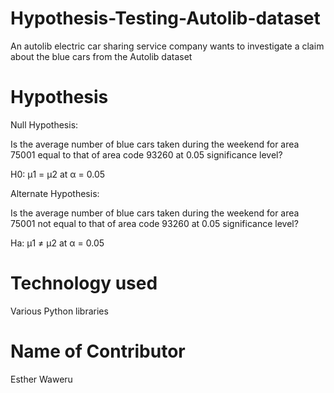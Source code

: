 # Hypothesis-Testing-Autolib-dataset
An autolib electric car sharing service company wants to investigate a claim about the blue cars from the Autolib dataset

# Hypothesis
Null Hypothesis:

Is the average number of blue cars taken during the weekend for area 75001 equal to that of area code 93260 at 0.05 significance level?

H0: µ1 = µ2 at α = 0.05

Alternate Hypothesis:

Is the average number of blue cars taken during the weekend for area 75001 not equal to that of area code 93260 at 0.05 significance level?

Ha: µ1 ≠ µ2 at α = 0.05

# Technology used
Various Python libraries

# Name of Contributor
Esther Waweru
